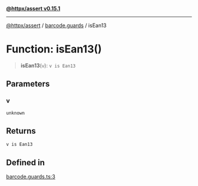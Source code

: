 [**@httpx/assert v0.15.1**](../../README.md)

***

[@httpx/assert](../../README.md) / [barcode.guards](../README.md) / isEan13

# Function: isEan13()

> **isEan13**(`v`): `v is Ean13`

## Parameters

### v

`unknown`

## Returns

`v is Ean13`

## Defined in

[barcode.guards.ts:3](https://github.com/belgattitude/httpx/blob/d121a71b95064daafd75a20aabf0a30f5fcdfbfa/packages/assert/src/barcode.guards.ts#L3)
